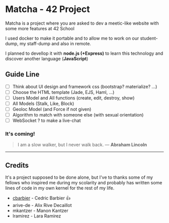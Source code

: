 # Matcha - 42 Project

Matcha is a project where you are asked to dev a meetic-like website with some more features at 42 School

I used docker to make it portable and to allow me to work on our student-dump, my staff-dump and also in remote.

I planned to devellop it with **node.js (+Express)** to learn this technology and discover another language (**JavaScript**)

## Guide Line

- [ ] Think about UI design and framework css (bootstrap? materialize? ...)
- [ ] Choose the HTML template (Jade, EJS, Haml, ...)
- [ ] Users Model and All functions (create, edit, destroy, show)
- [ ] All Models (Stalk, Like, Block)
- [ ] Geoloc Model (and Force if not given)
- [ ] Algorithm to match with someone else (with sexual orientation)
- [ ] WebSocket ? to make a live-chat

### It's coming!

> I am a slow walker, but I never walk back. 
> ― **Abraham Lincoln**

---

## Credits

It's a project supposed to be done alone, but I've to thanks some of my fellows who inspired me during my scolarity and probably has written some lines of code in my own kernel for the rest of my life.

* [cbarbier](https://github.com/cedwick) - Cedric Barbier :+1:
* arive-de - Alix Rive Decaillot
* mkantzer - Manon Kantzer
* lramirez - Lara Ramirez
